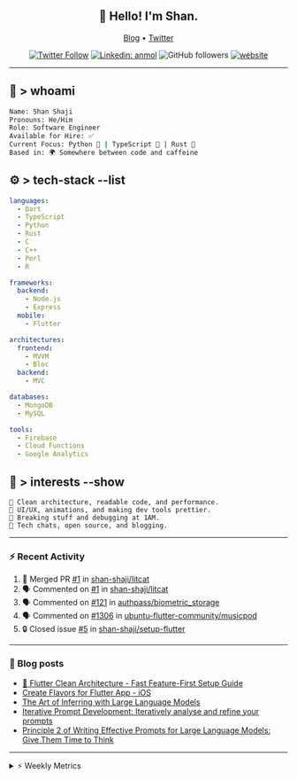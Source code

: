 <h2 align="center">👋 Hello! I'm Shan.</h2>
<p align="center">
  <a href="https://dev.to/shanshaji">Blog</a> •
  <a href="https://twitter.com/intent/follow?screen_name=shan__shaji">Twitter</a>
</p>

<p align="center"><a href="https://twitter.com/intent/follow?screen_name=shan__shaji"><img src="https://img.shields.io/twitter/follow/shan__shaji?style=flat" alt="Twitter Follow"></a>
<a href="https://www.linkedin.com/in/shan-shaji/"><img src="https://img.shields.io/badge/shan-shaji?style=flat-square&amp;logo=Linkedin&amp;logoColor=white&amp;link=https://www.linkedin.com/in/shan-shaji/" alt="Linkedin: anmol"></a>
<img src="https://img.shields.io/github/followers/shan-shaji?label=Follow&amp;style=social" alt="GitHub followers">
<a href="http://shan-shaji.github.io/"><img src="https://img.shields.io/badge/Website-46a2f1.svg?&amp;style=flat-square&amp;logo=Google-Chrome&amp;logoColor=white&amp;link=http://shan-shaji.github.io/" alt="website"></a></p>

<hr>

<!-- README.md -->

## 🧠 > whoami

```bash
Name: Shan Shaji
Pronouns: He/Him
Role: Software Engineer
Available for Hire: ✅
Current Focus: Python 🐍 | TypeScript 🗾 | Rust 🦠
Based in: 🌍 Somewhere between code and caffeine
```



## ⚙️ > tech-stack --list

```yaml
languages:
  - Dart
  - TypeScript
  - Python
  - Rust
  - C
  - C++
  - Perl
  - R

frameworks:
  backend:
    - Node.js
    - Express
  mobile:
    - Flutter

architectures:
  frontend:
    - MVVM
    - Bloc
  backend:
    - MVC

databases:
  - MongoDB
  - MySQL

tools:
  - Firebase
  - Cloud Functions
  - Google Analytics
```



## 🚀 > interests --show

```
🧠 Clean architecture, readable code, and performance.
🎨 UI/UX, animations, and making dev tools prettier.
🧪 Breaking stuff and debugging at 1AM.
📡 Tech chats, open source, and blogging.
```

---

### ⚡ Recent Activity

<!--START_SECTION:activity-->
1. 🎉 Merged PR [#1](https://github.com/shan-shaji/litcat/pull/1) in [shan-shaji/litcat](https://github.com/shan-shaji/litcat)
2. 🗣 Commented on [#1](https://github.com/shan-shaji/litcat/pull/1#issuecomment-3315078031) in [shan-shaji/litcat](https://github.com/shan-shaji/litcat)
3. 🗣 Commented on [#121](https://github.com/authpass/biometric_storage/issues/121#issuecomment-3199606393) in [authpass/biometric_storage](https://github.com/authpass/biometric_storage)
4. 🗣 Commented on [#1306](https://github.com/ubuntu-flutter-community/musicpod/issues/1306#issuecomment-2971818271) in [ubuntu-flutter-community/musicpod](https://github.com/ubuntu-flutter-community/musicpod)
5. 🔒 Closed issue [#5](https://github.com/shan-shaji/setup-flutter/issues/5) in [shan-shaji/setup-flutter](https://github.com/shan-shaji/setup-flutter)
<!--END_SECTION:activity-->

---

### 📕 Blog posts

<!-- BLOG-POST-LIST:START -->
- [🔧 Flutter Clean Architecture - Fast Feature-First Setup Guide](https://dev.to/shanshaji/flutter-clean-architecture-fast-feature-first-setup-guide-342l)
- [Create Flavors for Flutter App - iOS](https://dev.to/shanshaji/create-flavors-for-flutter-app-ios-fnl)
- [The Art of Inferring with Large Language Models](https://dev.to/shanshaji/the-art-of-inferring-with-large-language-models-243m)
- [Iterative Prompt Development: Iteratively analyse and refine your prompts](https://dev.to/shanshaji/iterative-prompt-development-iteratively-analyse-and-refine-your-prompts-3ibl)
- [Principle 2 of Writing Effective Prompts for Large Language Models: Give Them Time to Think](https://dev.to/shanshaji/principle-2-of-writing-effective-prompts-for-large-language-models-give-them-time-to-think-25j3)
<!-- BLOG-POST-LIST:END -->

<hr>
<details>
    <summary>⚡ Weekly Metrics</summary>
    <p>
    
<!--START_SECTION:waka-->
![Code Time](http://img.shields.io/badge/Code%20Time-3%2C164%20hrs%2013%20mins-blue)

![Profile Views](http://img.shields.io/badge/Profile%20Views-14-blue)

**🐱 My GitHub Data** 

> 📦 ? Used in GitHub's Storage 
 > 
> 🏆 324 Contributions in the Year 2025
 > 
> 💼 Opted to Hire
 > 
> 📜 121 Public Repositories 
 > 
> 🔑 0 Private Repositories 
 > 
**I'm an Early 🐤** 

```text
🌞 Morning                8066 commits        █████░░░░░░░░░░░░░░░░░░░░   21.79 % 
🌆 Daytime                14580 commits       ██████████░░░░░░░░░░░░░░░   39.39 % 
🌃 Evening                13096 commits       █████████░░░░░░░░░░░░░░░░   35.38 % 
🌙 Night                  1269 commits        █░░░░░░░░░░░░░░░░░░░░░░░░   03.43 % 
```
📅 **I'm Most Productive on Thursday** 

```text
Monday                   4814 commits        ███░░░░░░░░░░░░░░░░░░░░░░   13.01 % 
Tuesday                  5825 commits        ████░░░░░░░░░░░░░░░░░░░░░   15.74 % 
Wednesday                5521 commits        ████░░░░░░░░░░░░░░░░░░░░░   14.92 % 
Thursday                 8335 commits        ██████░░░░░░░░░░░░░░░░░░░   22.52 % 
Friday                   5329 commits        ████░░░░░░░░░░░░░░░░░░░░░   14.40 % 
Saturday                 3098 commits        ██░░░░░░░░░░░░░░░░░░░░░░░   08.37 % 
Sunday                   4089 commits        ███░░░░░░░░░░░░░░░░░░░░░░   11.05 % 
```


📊 **This Week I Spent My Time On** 

```text
🕑︎ Time Zone: Europe/Vienna

💬 Programming Languages: 
Dart                     14 hrs 39 mins      ████████████████░░░░░░░░░   63.01 % 
Rust                     5 hrs 26 mins       ██████░░░░░░░░░░░░░░░░░░░   23.41 % 
YAML                     56 mins             █░░░░░░░░░░░░░░░░░░░░░░░░   04.02 % 
Makefile                 36 mins             █░░░░░░░░░░░░░░░░░░░░░░░░   02.62 % 
HTML                     35 mins             █░░░░░░░░░░░░░░░░░░░░░░░░   02.52 % 

🔥 Editors: 
Android Studio           11 hrs 16 mins      ████████████░░░░░░░░░░░░░   48.50 % 
VS Code                  9 hrs 46 mins       ███████████░░░░░░░░░░░░░░   42.04 % 
Cursor                   2 hrs 12 mins       ██░░░░░░░░░░░░░░░░░░░░░░░   09.46 % 

🐱‍💻 Projects: 
mobile-b                 13 hrs 28 mins      ██████████████░░░░░░░░░░░   57.96 % 
proxmox-datacenter-manage4 hrs 38 mins       █████░░░░░░░░░░░░░░░░░░░░   19.94 % 
pve_flutter_frontend     1 hr 51 mins        ██░░░░░░░░░░░░░░░░░░░░░░░   08.00 % 
yew-app                  1 hr 41 mins        ██░░░░░░░░░░░░░░░░░░░░░░░   07.25 % 
proxmox_dart_api_client  39 mins             █░░░░░░░░░░░░░░░░░░░░░░░░   02.86 % 

💻 Operating System: 
Mac                      14 hrs 27 mins      ████████████████░░░░░░░░░   62.15 % 
Linux                    8 hrs 48 mins       █████████░░░░░░░░░░░░░░░░   37.85 % 
```

**I Mostly Code in Dart** 

```text
TypeScript               9 repos             ██░░░░░░░░░░░░░░░░░░░░░░░   07.96 % 
Python                   6 repos             █░░░░░░░░░░░░░░░░░░░░░░░░   05.31 % 
Rust                     2 repos             ░░░░░░░░░░░░░░░░░░░░░░░░░   01.77 % 
R                        2 repos             ░░░░░░░░░░░░░░░░░░░░░░░░░   01.77 % 
TeX                      1 repo              ░░░░░░░░░░░░░░░░░░░░░░░░░   00.88 % 
```




 Last Updated on 04/10/2025 18:51:54 UTC
<!--END_SECTION:waka-->

</p>
 </details>
